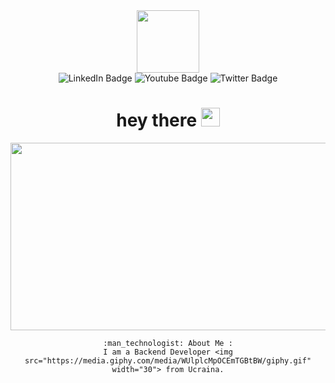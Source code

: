 <div id="header" align="center">
  <img src="https://media.giphy.com/media/M9gbBd9nbDrOTu1Mqx/giphy.gif" width="100"/>
    <div id="badges">
      <img src="https://img.shields.io/badge/LinkedIn-blue?style=for-the-badge&logo=linkedin&logoColor=white" alt="LinkedIn        Badge"/>
      <img src="https://img.shields.io/badge/YouTube-red?style=for-the-badge&logo=youtube&logoColor=white" alt="Youtube           Badge"/>
      <img src="https://img.shields.io/badge/Twitter-blue?style=for-the-badge&logo=twitter&logoColor=white" alt="Twitter           Badge"/>
    </div>
    <img src="https://komarev.com/ghpvc/?username=your-github-username&style=flat-square&color=blue" alt=""/>
    <h1>
       hey there
       <img src="https://media.giphy.com/media/hvRJCLFzcasrR4ia7z/giphy.gif" width="30px"/>
    </h1>
    <div align="center">
      <img src="https://media.giphy.com/media/dWesBcTLavkZuG35MI/giphy.gif" width="600" height="300"/>
    </div>
    

    :man_technologist: About Me :
    I am a Backend Developer <img src="https://media.giphy.com/media/WUlplcMpOCEmTGBtBW/giphy.gif" width="30"> from Ucraina.
</div>


